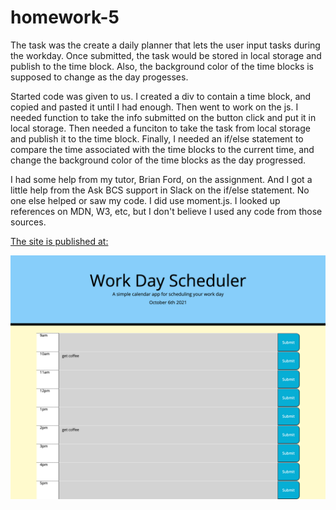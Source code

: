 # homework-5
The task was the create a daily planner that lets the user input tasks during the workday. Once submitted, the task would be stored in local storage and publish to the time block. Also, the background color of the time blocks is supposed to change as the day progesses. 

Started code was given to us. I created a div to contain a time block, and copied and pasted it until I had enough. Then went to work on the js. I needed function to take the info submitted on the button click and put it in local storage. Then needed a funciton to take the task from local storage and publish it to the time block. Finally, I needed an if/else statement to compare the time associated with the time blocks to the current time, and change the background color of the time blocks as the day progressed. 

I had some help from my tutor, Brian Ford, on the assignment. And I got a little help from the Ask BCS support in Slack on the if/else statement. No one else helped or saw my code. I did use moment.js. I looked up references on MDN, W3, etc, but I don't believe I used any code from those sources. 

[The site is published at:](https://bmalbright.github.io/homework-5/)

![screenshot](homework5.png)